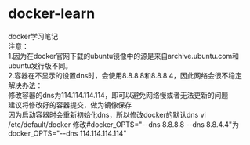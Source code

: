 # docker-learn
docker学习笔记<br />
注意：<br />
  1.因为在docker官网下载的ubuntu镜像中的源是来自archive.ubuntu.com和ubuntu发行版不同。<br />
  2.容器在不显示的设置dns时，会使用8.8.8.8和8.8.8.4，因此网络会很不稳定<br />
解决办法：<br />
  修改容器的dns为114.114.114.114，即可以避免网络慢或者无法更新的问题<br />
  建议将修改好的容器提交，做为镜像保存<br />
因为启动容器时会重新初始化dns，所以修改docker的默认dns
vi /etc/default/docker
修改#docker_OPTS="--dns 8.8.8.8 --dns 8.8.4.4"为docker_OPTS="--dns 114.114.114.114"
